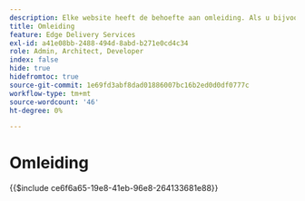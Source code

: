 ```yaml
---
description: Elke website heeft de behoefte aan omleiding. Als u bijvoorbeeld inhoud verplaatst of verwijdert, wilt u dat uw gebruikers deze inhoud nog steeds kunnen vinden of het beste kunnen vinden. Zie Inhoud ontwerpen en publiceren voor meer informatie over het verwijderen van inhoud.
title: Omleiding
feature: Edge Delivery Services
exl-id: a41e08bb-2488-494d-8abd-b271e0cd4c34
role: Admin, Architect, Developer
index: false
hide: true
hidefromtoc: true
source-git-commit: 1e69fd3abf8dad01886007bc16b2ed0d0df0777c
workflow-type: tm+mt
source-wordcount: '46'
ht-degree: 0%

---
```


# Omleiding

{{$include ce6f6a65-19e8-41eb-96e8-264133681e88}}
